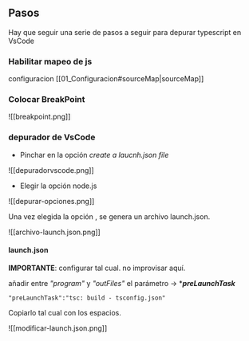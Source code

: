 ## Pasos

Hay que seguir una serie de pasos a seguir para depurar typescript en VsCode

### Habilitar mapeo de js
configuracion [[01_Configuracion#sourceMap|sourceMap]]   
### Colocar BreakPoint

![[breakpoint.png]]

### depurador de VsCode 

-  Pinchar en la opción *create a laucnh.json file*

![[depuradorvscode.png]]

- Elegir la opción node.js 

![[depurar-opciones.png]]

Una vez elegida la opción , se genera un archivo launch.json. 

![[archivo-launch.json.png]]

#### launch.json

**IMPORTANTE**: configurar tal cual. no improvisar aquí.

añadir entre *"program"* y *"outFiles"* el parámetro -> ****preLaunchTask***  

`"preLaunchTask":"tsc: build - tsconfig.json"                          `

Copiarlo tal cual con los espacios.

![[modificar-launch.json.png]]


